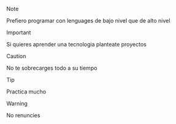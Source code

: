 > [!NOTE]
> Prefiero programar con lenguages de bajo nivel que de alto nivel

> [!IMPORTANT]
> Si quieres aprender una tecnologia planteate proyectos

> [!CAUTION]
> No te sobrecarges todo a su tiempo

> [!TIP]
> Practica mucho

> [!WARNING]
> No renuncies